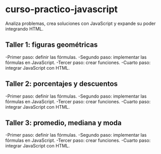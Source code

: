 # curso-practico-javascript
Analiza problemas, crea soluciones con JavaScript y expande su poder integrando HTML.

## Taller 1: figuras geométricas

-Primer paso: definir las fórmulas.
-Segundo paso: implementar las fórmulas en JavaScript.
-Tercer paso: crear funciones.
-Cuarto paso: integrar JavaScript con HTML.

## Taller 2: porcentajes y descuentos

-Primer paso: definir las fórmulas.
-Segundo paso: implementar las fórmulas en JavaScript.
-Tercer paso: crear funciones.
-Cuarto paso: integrar JavaScript con HTML.

## Taller 3: promedio, mediana y moda

-Primer paso: definir las fórmulas.
-Segundo paso: implementar las fórmulas en JavaScript.
-Tercer paso: crear funciones.
-Cuarto paso: integrar JavaScript con HTML.